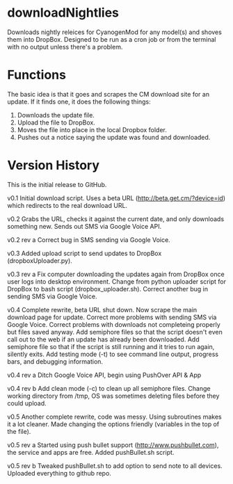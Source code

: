 downloadNightlies
=================

Downloads nightly releices for CyanogenMod for any model(s) and shoves them into DropBox.  Designed to be run as a cron job or from the terminal with no output unless there's a problem.

Functions
=========
The basic idea is that it goes and scrapes the CM download site for an update.  If it finds one, it does the following things:

1.  Downloads the update file.
2.  Upload the file to DropBox.
3.  Moves the file into place in the local Dropbox folder.
4.  Pushes out a notice saying the update was found and downloaded.

Version History
===============
This is the initial release to GitHub.

v0.1
Initial download script.
Uses a beta URL (http://beta.get.cm/?device=id) which redirects to the real download URL.

v0.2
Grabs the URL, checks it against the current date, and only downloads something new.
Sends out SMS via Google Voice API.

v0.2 rev a
Correct bug in SMS sending via Google Voice.

v0.3
Added upload script to send updates to DropBox (dropboxUploader.py).

v0.3 rev a
Fix computer downloading the updates again from DropBox once user logs into desktop environment.
Change from python uploader script for DropBox to bash script (dropbox_uploader.sh).
Correct another bug in sending SMS via Google Voice.

v0.4
Complete rewrite, beta URL shut down.  Now scrape the main download page for update.
Correct more problems with sending SMS via Google Voice.
Correct problems with downloads not completeing properly but files saved anyway.
Add semiphore files so that the script doesn't even call out to the web if an update has already been downloaded.
Add semiphore file so that if the script is still running and it tries to run again, silently exits.
Add testing mode (-t) to see command line output, progress bars, and debugging information.

v0.4 rev a
Ditch Google Voice API, begin using PushOver API & App

v0.4 rev b
Add clean mode (-c) to clean up all semiphore files.
Change working directory from /tmp, OS was sometimes deleting files before they could upload.

v0.5
Another complete rewrite, code was messy.  Using subroutines makes it a lot cleaner.
Made changing the options friendly (variables in the top of the file).

v0.5 rev a
Started using push bullet support (http://www.pushbullet.com), the service and apps are free.
Added pushBullet.sh script.

v0.5 rev b
Tweaked pushBullet.sh to add option to send note to all devices.
Uploaded everything to github repo.
